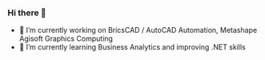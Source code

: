 ### Hi there 👋

- 🔭 I’m currently working on BricsCAD / AutoCAD Automation, Metashape Agisoft Graphics Computing
- 🌱 I’m currently learning Business Analytics and improving .NET skills
<!--
**johnelim/johnelim** is a ✨ _special_ ✨ repository because its `README.md` (this file) appears on your GitHub profile.

Here are some ideas to get you started:

- 🔭 I’m currently working on ...
- 🌱 I’m currently learning ...
- 👯 I’m looking to collaborate on ...
- 🤔 I’m looking for help with ...
- 💬 Ask me about ...
- 📫 How to reach me: ...
- 😄 Pronouns: ...
- ⚡ Fun fact: ...
-->
